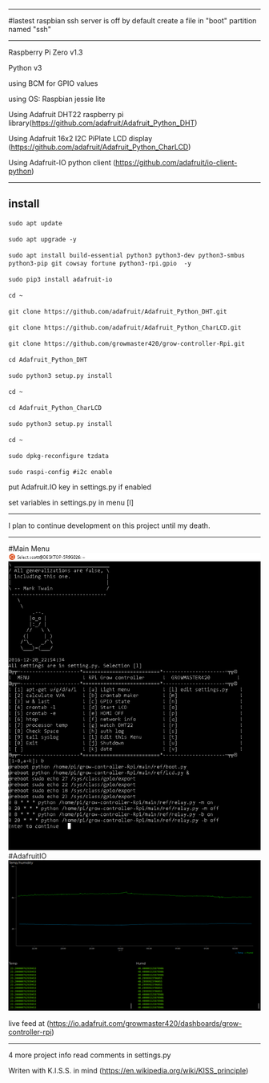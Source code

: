 
***********************************************************************************

#lastest raspbian ssh server is off by default
create a file in "boot" partition named "ssh"

************************************************************************************

Raspberry Pi Zero v1.3

Python v3

using BCM for GPIO values

using OS: Raspbian jessie lite

Using Adafruit DHT22 raspberry pi library(https://github.com/adafruit/Adafruit_Python_DHT) 

Using Adafruit 16x2 I2C PiPlate LCD display (https://github.com/adafruit/Adafruit_Python_CharLCD)

Using Adafruit-IO python client (https://github.com/adafruit/io-client-python)

***************************************************************************************
## install
    sudo apt update
  
    sudo apt upgrade -y
  
    sudo apt install build-essential python3 python3-dev python3-smbus python3-pip git cowsay fortune python3-rpi.gpio  -y
  
    sudo pip3 install adafruit-io
  
    cd ~
  
    git clone https://github.com/adafruit/Adafruit_Python_DHT.git
  
    git clone https://github.com/adafruit/Adafruit_Python_CharLCD.git
  
    git clone https://github.com/growmaster420/grow-controller-Rpi.git
  
    cd Adafruit_Python_DHT
  
    sudo python3 setup.py install 
  
    cd ~
  
    cd Adafruit_Python_CharLCD
  
    sudo python3 setup.py install 
  
    cd ~
    
    sudo dpkg-reconfigure tzdata
    
    sudo raspi-config #i2c enable
  
put Adafruit.IO key in settings.py if enabled 
  
set variables in settings.py in menu [l]

*************************************

I plan to continue development on this project until my death.

***************************************************************************************
#Main Menu
![Menu](/main/test/git-assets/menu.PNG)
#AdafruitIO 
![AdafruitIO](/main/test/git-assets/AdafruitIO.png)

live feed at (https://io.adafruit.com/growmaster420/dashboards/grow-controller-rpi)
***************************************************************************************

4 more project info read comments in settings.py

Writen with K.I.S.S. in mind (https://en.wikipedia.org/wiki/KISS_principle)
